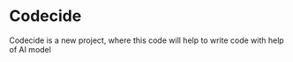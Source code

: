 # Codecide
Codecide is a new project, where this code will help to write code with help of AI model
